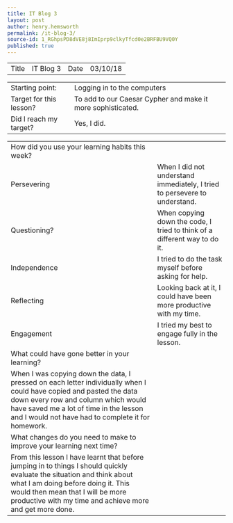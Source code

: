 ```yaml
---
title: IT Blog 3
layout: post
author: henry.hemsworth
permalink: /it-blog-3/
source-id: 1_RGhpsPD8dVE8j8ImIprp9clkyTfcd0e2BRFBU9VQ0Y
published: true
---
```

<table>
  <tr>
    <td>Title</td>
    <td>IT Blog 3 </td>
    <td>Date</td>
    <td>03/10/18</td>
  </tr>
</table>


<table>
  <tr>
    <td>Starting point:</td>
    <td>Logging in to the computers</td>
  </tr>
  <tr>
    <td>Target for this lesson?</td>
    <td>To add to our Caesar Cypher and make it more sophisticated.</td>
  </tr>
  <tr>
    <td>Did I reach my target? </td>
    <td>Yes, I did.</td>
  </tr>
</table>


<table>
  <tr>
    <td>How did you use your learning habits this week?</td>
    <td></td>
  </tr>
  <tr>
    <td>Persevering</td>
    <td>When I did not understand immediately, I tried to persevere to understand.</td>
  </tr>
  <tr>
    <td>Questioning?</td>
    <td>When copying down the code, I tried to think of a different way to do it.</td>
  </tr>
  <tr>
    <td>Independence</td>
    <td>I tried to do the task myself before asking for help.</td>
  </tr>
  <tr>
    <td>Reflecting</td>
    <td>Looking back at it, I could have been more productive with my time.</td>
  </tr>
  <tr>
    <td>Engagement</td>
    <td>I tried my best to engage fully in the lesson.</td>
  </tr>
  <tr>
    <td>What could have gone better in your learning?</td>
    <td></td>
  </tr>
  <tr>
    <td>When I was copying down the data, I pressed on each letter individually when I could have copied and pasted the data down every row and column which would have saved me a lot of time in the lesson and I would not have had to complete it for homework.</td>
    <td></td>
  </tr>
  <tr>
    <td>What changes do you need to make to improve your learning next time?</td>
    <td></td>
  </tr>
  <tr>
    <td>From this lesson I have learnt that before jumping in to things I should quickly evaluate the situation and think about what I am doing before doing it. This would then mean that I will be more productive with my time and achieve more and get more done. </td>
    <td></td>
  </tr>
</table>



